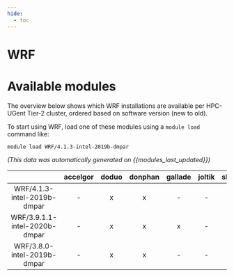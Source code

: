 ```yaml
---
hide:
  - toc
---
```


WRF
===

# Available modules


The overview below shows which WRF installations are available per HPC-UGent Tier-2 cluster, ordered based on software version (new to old).

To start using WRF, load one of these modules using a `module load` command like:

```shell
module load WRF/4.1.3-intel-2019b-dmpar
```

*(This data was automatically generated on {{modules_last_updated}})*  

| |accelgor|doduo|donphan|gallade|joltik|shinx|skitty|
| :---: | :---: | :---: | :---: | :---: | :---: | :---: | :---: |
|WRF/4.1.3-intel-2019b-dmpar|-|x|x|-|-|-|-|
|WRF/3.9.1.1-intel-2020b-dmpar|-|x|x|x|-|-|-|
|WRF/3.8.0-intel-2019b-dmpar|-|x|x|-|-|-|-|
